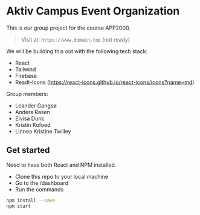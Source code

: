 # Aktiv Campus Event Organization

This is our group project for the course APP2000.

> Visit at: `https://www.domain.top` (not ready)

We will be building this out with the following tech stack:

- React
- Tailwind
- Firebase
- Readt-Icons (https://react-icons.github.io/react-icons/icons?name=md)

Group members:

- Leander Gangsø
- Anders Rasen
- Elvisa Duric
- Kristin Kofoed
- Linnea Kristine Twilley

## Get started

Need to have both React and NPM installed.

- Clone this repo to your local machine
- Go to the /dashboard
- Run the commands

```bash
npm install --save
npm start
```

